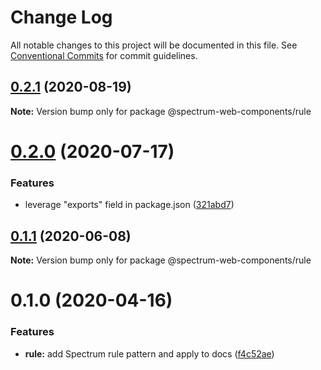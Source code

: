 # Change Log

All notable changes to this project will be documented in this file.
See [Conventional Commits](https://conventionalcommits.org) for commit guidelines.

## [0.2.1](https://github.com/adobe/spectrum-web-components/compare/@spectrum-web-components/rule@0.2.0...@spectrum-web-components/rule@0.2.1) (2020-08-19)

**Note:** Version bump only for package @spectrum-web-components/rule

# [0.2.0](https://github.com/adobe/spectrum-web-components/compare/@spectrum-web-components/rule@0.1.1...@spectrum-web-components/rule@0.2.0) (2020-07-17)

### Features

-   leverage "exports" field in package.json ([321abd7](https://github.com/adobe/spectrum-web-components/commit/321abd7b7e78ccd9157cff75a1fa3dbd06e81f79))

## [0.1.1](https://github.com/adobe/spectrum-web-components/compare/@spectrum-web-components/rule@0.1.0...@spectrum-web-components/rule@0.1.1) (2020-06-08)

**Note:** Version bump only for package @spectrum-web-components/rule

# 0.1.0 (2020-04-16)

### Features

-   **rule:** add Spectrum rule pattern and apply to docs ([f4c52ae](https://github.com/adobe/spectrum-web-components/commit/f4c52ae34eeae80f8edb57828ad93f32f33f713e))
